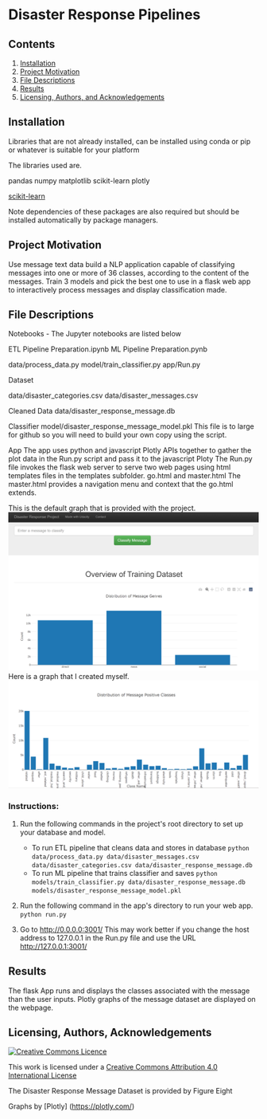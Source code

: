# Disaster Response Pipelines

## Contents

1. [Installation](#installation)
2. [Project Motivation](##project-motivation)
3. [File Descriptions](#file-descriptions)
4. [Results](#results)
5. [Licensing, Authors, and Acknowledgements](#Licensing,-Authors,-Acknowledgements)

## Installation

Libraries that are not already installed, can be installed using conda or pip or whatever is suitable for your platform

The libraries used are.

pandas
numpy
matplotlib
scikit-learn
plotly

[scikit-learn](https://scikit-learn.org/stable/install.html)

Note dependencies of these packages are also required but should be installed automatically by package managers.

## Project Motivation

Use message text data build a NLP application capable of classifying messages into one or more of 36 classes, according to the content of the messages.
Train 3 models and pick the best one to use in a flask web app to interactively process messages and display classification made.

## File Descriptions

Notebooks  - The Jupyter notebooks are listed below

ETL Pipeline Preparation.ipynb
ML Pipeline Preparation.pynb

data/process_data.py
model/train_classifier.py
app/Run.py

Dataset

data/disaster_categories.csv
data/disaster_messages.csv

Cleaned Data
data/disaster_response_message.db

Classifier
model/disaster_response_message_model.pkl
This file is to large for github so you will need to build your own copy using the script.

App
The app uses python and javascript Plotly APIs together to gather the plot data in the Run.py script and pass it to the javascript Ploty 
The Run.py file invokes the flask web server to serve two web pages using html templates files in the templates subfolder. go.html and master.html  The master.html provides a navigation menu and context that the go.html extends.

This is the default graph that is provided with the project.
![Plot1](graph1.png)
Here is a graph that I created myself.
![Plot2](graph2.png)

### Instructions:

1. Run the following commands in the project's root directory to set up your database and model.

    - To run ETL pipeline that cleans data and stores in database
        `python data/process_data.py data/disaster_messages.csv data/disaster_categories.csv data/disaster_response_message.db`
    - To run ML pipeline that trains classifier and saves
        `python models/train_classifier.py data/disaster_response_message.db models/disaster_response_message_model.pkl`

2. Run the following command in the app's directory to run your web app.
    `python run.py`

3. Go to <http://0.0.0.0:3001/>
    This may work better if you change the host address to 127.0.0.1 in the Run.py file and use the URL <http://127.0.0.1:3001/>

## Results

The flask App runs and displays the classes associated with the message than the user inputs. Plotly graphs of the message dataset are displayed on the webpage.

## Licensing, Authors, Acknowledgements

[![Creative Commons Licence](https://i.creativecommons.org/l/by/4.0/88x31.png)](http://creativecommons.org/licenses/by/4.0/)

This work is licensed under a [Creative Commons Attribution 4.0 International License](http://creativecommons.org/licenses/by/4.0/)

The Disaster Response Message Dataset is provided by Figure Eight

Graphs by [Plotly] (https://plotly.com/)

